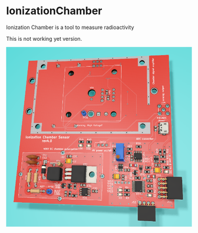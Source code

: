 # IonizationChamber
Ionization Chamber is a tool to measure radioactivity

This is not working yet version.

![sensor render](https://raw.githubusercontent.com/RobertGawron/IonizationChamber/devlop/documentation/pictures/chamber.png)

